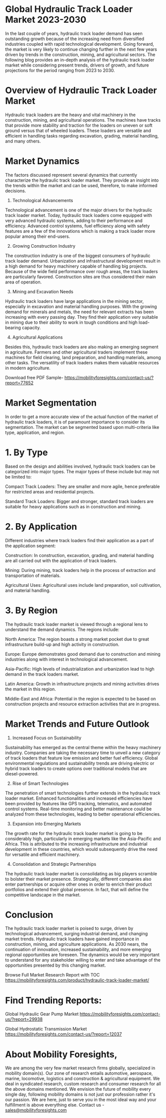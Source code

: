 # Global Hydraulic Track Loader Market 2023-2030

In the last couple of years, hydraulic track loader demand has seen outstanding growth because of the increasing need from diversified industries coupled with rapid technological development. Going forward, the market is very likely to continue changing further in the next few years driven by trends in the construction, mining, and agricultural sectors. The following blog provides an in-depth analysis of the hydraulic track loader market while considering present trends, drivers of growth, and future projections for the period ranging from 2023 to 2030.

# Overview of Hydraulic Track Loader Market

Hydraulic track loaders are the heavy and vital machinery in the construction, mining, and agricultural operations. The machines have tracks that provide more stability and traction for the loaders on uneven or soft ground versus that of wheeled loaders. These loaders are versatile and efficient in handling tasks regarding excavation, grading, material handling, and many others.

# Market Dynamics

The factors discussed represent several dynamics that currently characterize the hydraulic track loader market. They provide an insight into the trends within the market and can be used, therefore, to make informed decisions.

1. Technological Advancements

Technological advancement is one of the major drivers for the hydraulic track loader market. Today, hydraulic track loaders come equipped with very advanced hydraulic systems, adding to their performance and efficiency. Advanced control systems, fuel efficiency along with safety features are a few of the innovations which is making a track loader more popular among their end-users.

2. Growing Construction Industry

The construction industry is one of the biggest consumers of hydraulic track loader demand. Urbanization and infrastructural development result in a high demand for heavy machinery capable of handling big projects. Because of the wide field performance over rough areas, the track loaders are particularly favored. Construction sites are thus considered their main area of operation.

3. Mining and Excavation Needs

Hydraulic track loaders have large applications in the mining sector, especially in excavation and material handling purposes. With the growing demand for minerals and metals, the need for relevant extracts has been increasing with every passing day. They find their application very suitable in mining due to their ability to work in tough conditions and high load-bearing capacity.

4. Agricultural Applications

Besides this, hydraulic track loaders are also making an emerging segment in agriculture. Farmers and other agricultural traders implement these machines for field clearing, land preparation, and handling materials, among other tasks. The versatility of track loaders makes them valuable resources in modern agriculture.

Download free PDF Sample- https://mobilityforesights.com/contact-us/?report=77652

# Market Segmentation

In order to get a more accurate view of the actual function of the market of hydraulic track loaders, it is of paramount importance to consider its segmentation. The market can be segmented based upon multi-criteria like type, application, and region.

# 1. By Type

Based on the design and abilities involved, hydraulic track loaders can be categorized into major types. The major types of these include but may not be limited to:

Compact Track Loaders: They are smaller and more agile, hence preferable for restricted areas and residential projects.

Standard Track Loaders: Bigger and stronger, standard track loaders are suitable for heavy applications such as in construction and mining.

# 2. By Application

Different industries where track loaders find their application as a part of the application segment:

Construction: In construction, excavation, grading, and material handling are all carried out with the application of track loaders.

Mining: During mining, track loaders help in the process of extraction and transportation of materials.

Agricultural Uses: Agricultural uses include land preparation, soil cultivation, and material handling.

# 3. By Region

The hydraulic track loader market is viewed through a regional lens to understand the demand dynamics. The regions include:

North America: The region boasts a strong market pocket due to great infrastructure build-up and high activity in construction.

Europe: Europe demonstrates good demand due to construction and mining industries along with interest in technological advancement.

Asia-Pacific: High levels of industrialization and urbanization lead to high demand in the track loaders market.

Latin America: Growth in infrastructure projects and mining activities drives the market in this region.

Middle-East and Africa: Potential in the region is expected to be based on construction projects and resource extraction activities that are in progress.

# Market Trends and Future Outlook

1. Increased Focus on Sustainability

Sustainability has emerged as the central theme within the heavy machinery industry. Companies are taking the necessary time to unveil a new category of track loaders that feature low emission and better fuel efficiency. Global environmental regulations and sustainability trends are driving electric or hybrid track loaders to create options over traditional models that are diesel-powered.

2. Rise of Smart Technologies

The penetration of smart technologies further extends in the hydraulic track loader market. Enhanced functionalities and increased efficiencies have been provided by features like GPS tracking, telematics, and automated control systems. Real-time monitoring and better maintenance could be analyzed from these technologies, leading to better operational efficiencies.

3. Expansion into Emerging Markets

The growth rate for the hydraulic track loader market is going to be considerably high, particularly in emerging markets like the Asia-Pacific and Africa. This is attributed to the increasing infrastructure and industrial development in these countries, which would subsequently drive the need for versatile and efficient machinery.

4. Consolidation and Strategic Partnerships

The hydraulic track loader market is consolidating as big players scramble to bolster their market presence. Strategically, different companies also enter partnerships or acquire other ones in order to enrich their product portfolios and extend their global presence. In fact, that will define the competitive landscape in the market.

# Conclusion

The hydraulic track loader market is poised to surge, driven by technological advancement, surging industrial demand, and changing market trends. Hydraulic track loaders have gained importance in construction, mining, and agriculture applications. As 2030 nears, the continuation of innovation, increased sustainability, and more emerging regional opportunities are foreseen. The dynamics would be very important to understand for any stakeholder willing to enter and take advantage of the opportunities presented by this changing market.


Browse Full Market Research Report with TOC https://mobilityforesights.com/product/hydraulic-track-loader-market/


# Find Trending Reports:

Global Hydraulic Gear Pump Market https://mobilityforesights.com/contact-us/?report=29938

Global Hydrostatic Transmission Market https://mobilityforesights.com/contact-us/?report=12037







# About Mobility Foresights,
We are among the very few market research firms globally, specialized in mobility domain(s). Our zone of research entails automotive, aerospace, marine, locomotive, logistics and construction & agricultural equipment. We deal in syndicated research, custom research and consumer research for all the above domains mentioned.
We envision the future of mobility every single day, following mobility domains is not just our profession rather it's our passion. We are here, just to serve you in the most ideal way and your fulfillment is above everything else. Contact us -  sales@mobilityforesights.com
